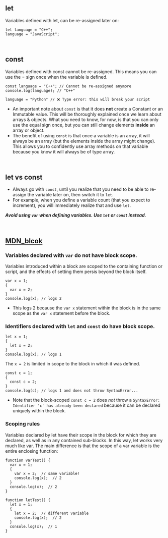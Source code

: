 ## let
Variables defined with let, can be re-assigned later on:
```
let language = "C++";
language = "JavaScript";
```

<br/>

## const
Variables defined with const cannot be re-assigned. This means you can use the = sign once when the variable is defined.
```
const language = "C++"; // Cannot be re-assigned anymore
console.log(language); // "C++"

language = "Python" // ❌ Type error: this will break your script 
```
- An important note about ```const``` is that it does **not** create a Constant or an Immutable value. This will be thoroughly explained once we learn about arrays & objects. What you need to know, for now, is that you can only use the equal sign once, but you can still change elements **inside** an array or object.
- The benefit of using ```const``` is that once a variable is an array, it will always be an array (but the elements inside the array might change). This allows you to confidently use array methods on that variable because you know it will always be of type array.

<br/>

## let vs const
- Always go with ```const```, until you realize that you need to be able to re-assign the variable later on, then switch it to ```let```.   
- For example, when you define a variable count (that you expect to increment), you will immediately realize that and use ```let```.

***Avoid using ```var``` when defining variables. Use ```let``` or ```const``` instead.***

<br/>

## [MDN_blcok](https://developer.mozilla.org/en-US/docs/Web/JavaScript/Reference/Statements/block)
### Variables declared with ```var``` **do not** have block scope.
Variables introduced within a block are scoped to the containing function or script, and the effects of setting them persis beyond the block itself.
```This logs 2 because the var x statement within the block is in the same scope as the var x statement before the block.
var x = 1;
{
  var x = 2;
}
console.log(x); // logs 2
```
- This logs 2 because the ```var x``` statement within the block is in the same scope as the ```var x``` statement before the block.

### Identifiers declared with ```let``` and ```const``` **do have** block scope.
```
let x = 1;
{
  let x = 2;
}
console.log(x); // logs 1
```
The ```x = 2``` is limited in scope to the block in which it was defined.


```
const c = 1;
{
  const c = 2;
}
console.log(c); // logs 1 and does not throw SyntaxError...
```
- Note that the block-scoped ```const c = 2``` does *not* throw a ```SyntaxError: Identifier 'c' has already been declared``` because it can be declared uniquely within the block.

### Scoping rules
Variables declared by let have their scope in the block for which they are declared, as well as in any contained sub-blocks. In this way, let works very much like var. The main difference is that the scope of a var variable is the entire enclosing function:
```
function varTest() {
  var x = 1;
  {
    var x = 2;  // same variable!
    console.log(x);  // 2
  }
  console.log(x);  // 2
}

function letTest() {
  let x = 1;
  {
    let x = 2;  // different variable
    console.log(x);  // 2
  }
  console.log(x);  // 1
}
```




